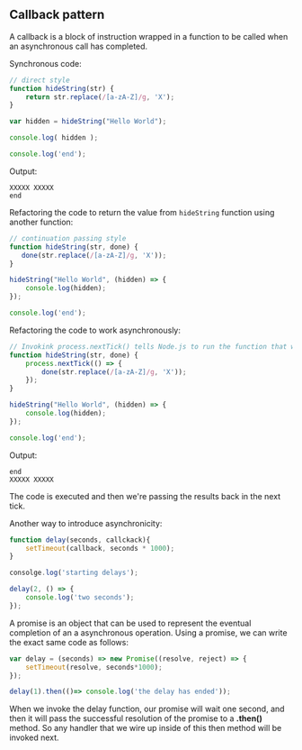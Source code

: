 ## Callback pattern

A callback is a block of instruction wrapped in a function to be called when an asynchronous call has completed.

Synchronous code:
```js
// direct style
function hideString(str) {
    return str.replace(/[a-zA-Z]/g, 'X');
}

var hidden = hideString("Hello World");

console.log( hidden );

console.log('end');
```

Output:

```
XXXXX XXXXX
end
```

Refactoring the code to return the value from `hideString` function using another function:
```js
// continuation passing style
function hideString(str, done) {
   done(str.replace(/[a-zA-Z]/g, 'X'));
}

hideString("Hello World", (hidden) => {
    console.log(hidden);
});

console.log('end');
```
Refactoring the code to  work asynchronously:
```js
// Invokink process.nextTick() tells Node.js to run the function that we send to nextTick on the next loop
function hideString(str, done) {
    process.nextTick(() => {
        done(str.replace(/[a-zA-Z]/g, 'X'));
    });
}

hideString("Hello World", (hidden) => {
    console.log(hidden);
});

console.log('end');
```

Output:

```
end
XXXXX XXXXX
```
The code is executed and then we're passing the results back in the next tick.

Another way to introduce asynchronicity:

```js
function delay(seconds, callckack){
    setTimeout(callback, seconds * 1000);
}

consolge.log('starting delays');

delay(2, () => {
    console.log('two seconds');
});

```
A promise is an object that can be used to represent the eventual completion of an a asynchronous operation.
Using a promise, we can write the exact same code as follows:

```js
var delay = (seconds) => new Promise((resolve, reject) => {
    setTimeout(resolve, seconds*1000);
});

delay(1).then(()=> console.log('the delay has ended'));
```

When we invoke the delay function, our promise will wait one second, and then it will pass the successful resolution of the promise to a **.then()** method. So any handler that we wire up inside of this then method will be invoked next. 